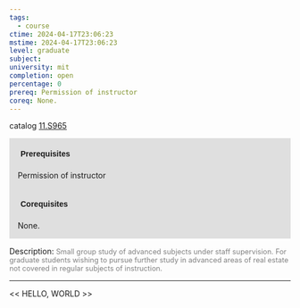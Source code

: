 ```yaml
---
tags:
  - course
ctime: 2024-04-17T23:06:23
mstime: 2024-04-17T23:06:23
level: graduate
subject: 
university: mit
completion: open
percentage: 0
prereq: Permission of instructor
coreq: None.
---
```


catalog [11.S965](http://student.mit.edu/catalog/m11c.html#11.S965)

<span style="display: block; padding: 15px; background-color: rgb(100, 100, 100, 0.2);"><font id="m_prereq650_0" style="display: block; font-family: Arial, sans-serif; font-weight: bold; padding: 5px">Prerequisites</font><br><span id="prereq650_0">Permission of instructor</span></span>
<span style="display: block; padding: 15px; background-color: rgb(100, 100, 100, 0.2);"><font id="m_coreq650_0" style="display: block; font-family: Arial, sans-serif; font-weight: bold; padding: 5px">Corequisites</font><br><span id="coreq650_0">None.</span></span>

<font style="">Description:</font>
<font style="color: grey; font-size: 0.8rem;">Small group study of advanced subjects under staff supervision. For graduate students wishing to pursue further study in advanced areas of real estate not covered in regular subjects of instruction.</font>



---

<< HELLO, WORLD >>
